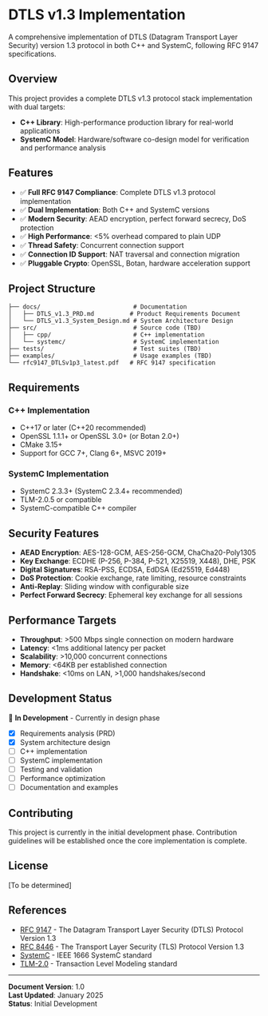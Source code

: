 # DTLS v1.3 Implementation

A comprehensive implementation of DTLS (Datagram Transport Layer Security) version 1.3 protocol in both C++ and SystemC, following RFC 9147 specifications.

## Overview

This project provides a complete DTLS v1.3 protocol stack implementation with dual targets:
- **C++ Library**: High-performance production library for real-world applications
- **SystemC Model**: Hardware/software co-design model for verification and performance analysis

## Features

- ✅ **Full RFC 9147 Compliance**: Complete DTLS v1.3 protocol implementation
- ✅ **Dual Implementation**: Both C++ and SystemC versions
- ✅ **Modern Security**: AEAD encryption, perfect forward secrecy, DoS protection
- ✅ **High Performance**: <5% overhead compared to plain UDP
- ✅ **Thread Safety**: Concurrent connection support
- ✅ **Connection ID Support**: NAT traversal and connection migration
- ✅ **Pluggable Crypto**: OpenSSL, Botan, hardware acceleration support

## Project Structure

```
├── docs/                          # Documentation
│   ├── DTLS_v1.3_PRD.md          # Product Requirements Document
│   └── DTLS_v1.3_System_Design.md # System Architecture Design
├── src/                           # Source code (TBD)
│   ├── cpp/                       # C++ implementation
│   └── systemc/                   # SystemC implementation
├── tests/                         # Test suites (TBD)
├── examples/                      # Usage examples (TBD)
└── rfc9147_DTLSv1p3_latest.pdf   # RFC 9147 specification
```

## Requirements

### C++ Implementation
- C++17 or later (C++20 recommended)
- OpenSSL 1.1.1+ or OpenSSL 3.0+ (or Botan 2.0+)
- CMake 3.15+
- Support for GCC 7+, Clang 6+, MSVC 2019+

### SystemC Implementation
- SystemC 2.3.3+ (SystemC 2.3.4+ recommended)
- TLM-2.0.5 or compatible
- SystemC-compatible C++ compiler

## Security Features

- **AEAD Encryption**: AES-128-GCM, AES-256-GCM, ChaCha20-Poly1305
- **Key Exchange**: ECDHE (P-256, P-384, P-521, X25519, X448), DHE, PSK
- **Digital Signatures**: RSA-PSS, ECDSA, EdDSA (Ed25519, Ed448)
- **DoS Protection**: Cookie exchange, rate limiting, resource constraints
- **Anti-Replay**: Sliding window with configurable size
- **Perfect Forward Secrecy**: Ephemeral key exchange for all sessions

## Performance Targets

- **Throughput**: >500 Mbps single connection on modern hardware
- **Latency**: <1ms additional latency per packet
- **Scalability**: >10,000 concurrent connections
- **Memory**: <64KB per established connection
- **Handshake**: <10ms on LAN, >1,000 handshakes/second

## Development Status

🚧 **In Development** - Currently in design phase

- [x] Requirements analysis (PRD)
- [x] System architecture design
- [ ] C++ implementation
- [ ] SystemC implementation
- [ ] Testing and validation
- [ ] Performance optimization
- [ ] Documentation and examples

## Contributing

This project is currently in the initial development phase. Contribution guidelines will be established once the core implementation is complete.

## License

[To be determined]

## References

- [RFC 9147](https://tools.ietf.org/rfc/rfc9147.txt) - The Datagram Transport Layer Security (DTLS) Protocol Version 1.3
- [RFC 8446](https://tools.ietf.org/rfc/rfc8446.txt) - The Transport Layer Security (TLS) Protocol Version 1.3
- [SystemC](https://systemc.org/) - IEEE 1666 SystemC standard
- [TLM-2.0](https://systemc.org/standards/tlm/) - Transaction Level Modeling standard

---

**Document Version**: 1.0  
**Last Updated**: January 2025  
**Status**: Initial Development